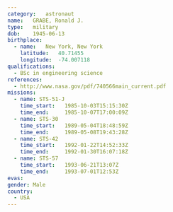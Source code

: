 ```yaml
---
category:	astronaut
name:	GRABE, Ronald J.
type:	military
dob:	1945-06-13
birthplace:
  - name:	New York, New York
    latitude:	40.71455
    longitude:	-74.007118
qualifications:
  - BSc in engineering science
references:
  - http://www.nasa.gov/pdf/740566main_current.pdf
missions:
  - name: STS-51-J
    time_start:   1985-10-03T15:15:30Z
    time_end:     1985-10-07T17:00:09Z
  - name: STS-30
    time_start:   1989-05-04T18:48:59Z
    time_end:     1989-05-08T19:43:28Z
  - name: STS-42
    time_start:   1992-01-22T14:52:33Z
    time_end:     1992-01-30T16:07:18Z
  - name: STS-57
    time_start:   1993-06-21T13:07Z
    time_end:     1993-07-01T12:53Z
evas:
gender:	Male
country:
  - USA
---
```

